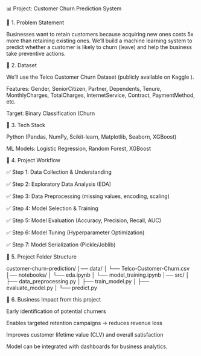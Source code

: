 📊 Project: Customer Churn Prediction System 


🔹 1. Problem Statement

Businesses want to retain customers because acquiring new ones costs 5x more than retaining existing ones.
We’ll build a machine learning system to predict whether a customer is likely to churn (leave) and help the business take preventive actions.

🔹 2. Dataset

We’ll use the Telco Customer Churn Dataset (publicly available on Kaggle
).

Features: Gender, SeniorCitizen, Partner, Dependents, Tenure, MonthlyCharges, TotalCharges, InternetService, Contract, PaymentMethod, etc.

Target: Binary Classification (Churn

🔹 3. Tech Stack

Python (Pandas, NumPy, Scikit-learn, Matplotlib, Seaborn, XGBoost)

ML Models: Logistic Regression, Random Forest, XGBoost



🔹 4. Project Workflow

✅ Step 1: Data Collection & Understanding

✅ Step 2: Exploratory Data Analysis (EDA)

✅ Step 3: Data Preprocessing (missing values, encoding, scaling)

✅ Step 4: Model Selection & Training

✅ Step 5: Model Evaluation (Accuracy, Precision, Recall, AUC)

✅ Step 6: Model Tuning (Hyperparameter Optimization)

✅ Step 7: Model Serialization (Pickle/Joblib)


🔹 5. Project Folder Structure

customer-churn-prediction/
│── data/
│   └── Telco-Customer-Churn.csv
│── notebooks/
│   └── eda.ipynb
│   └── model_training.ipynb
│── src/
│   ├── data_preprocessing.py
│   ├── train_model.py
│   ├── evaluate_model.py
│   └── predict.py



🔹 6. Business Impact from this project

Early identification of potential churners

Enables targeted retention campaigns → reduces revenue loss

Improves customer lifetime value (CLV) and overall satisfaction

Model can be integrated with dashboards for business analytics.

